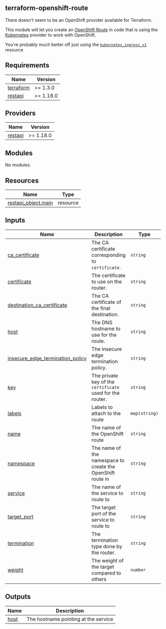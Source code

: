 ## terraform-openshift-route

There doesn't seem to be an OpenShift provider available for Terraform.

This module will let you create an [OpenShift Route](https://docs.openshift.com/container-platform/4.11/rest_api/network_apis/route-route-openshift-io-v1.html)
in code that is using the [Kubernetes](https://registry.terraform.io/providers/hashicorp/kubernetes/latest/docs) provider to work with OpenShift.


You're probably much better off just using the [`kubernetes_ingress_v1`](https://registry.terraform.io/providers/hashicorp/kubernetes/latest/docs/resources/ingress_v1) resource
<!-- BEGINNING OF PRE-COMMIT-TERRAFORM DOCS HOOK -->
## Requirements

| Name | Version |
|------|---------|
| <a name="requirement_terraform"></a> [terraform](#requirement\_terraform) | >= 1.3.0 |
| <a name="requirement_restapi"></a> [restapi](#requirement\_restapi) | >= 1.18.0 |

## Providers

| Name | Version |
|------|---------|
| <a name="provider_restapi"></a> [restapi](#provider\_restapi) | >= 1.18.0 |

## Modules

No modules.

## Resources

| Name | Type |
|------|------|
| [restapi_object.main](https://registry.terraform.io/providers/Mastercard/restapi/latest/docs/resources/object) | resource |

## Inputs

| Name | Description | Type | Default | Required |
|------|-------------|------|---------|:--------:|
| <a name="input_ca_certificate"></a> [ca\_certificate](#input\_ca\_certificate) | The CA certificate corresponding to `certificate`. | `string` | `null` | no |
| <a name="input_certificate"></a> [certificate](#input\_certificate) | The certificate to use on the router. | `string` | `null` | no |
| <a name="input_destination_ca_certificate"></a> [destination\_ca\_certificate](#input\_destination\_ca\_certificate) | The CA certificate of the final destination. | `string` | `""` | no |
| <a name="input_host"></a> [host](#input\_host) | The DNS hostname to use for the route. | `string` | `null` | no |
| <a name="input_insecure_edge_termination_policy"></a> [insecure\_edge\_termination\_policy](#input\_insecure\_edge\_termination\_policy) | The insecure edge termination policy. | `string` | `"Redirect"` | no |
| <a name="input_key"></a> [key](#input\_key) | The private key of the `certificate` used for the router. | `string` | `null` | no |
| <a name="input_labels"></a> [labels](#input\_labels) | Labels to attach to the route | `map(string)` | `{}` | no |
| <a name="input_name"></a> [name](#input\_name) | The name of the OpenShift route | `string` | n/a | yes |
| <a name="input_namespace"></a> [namespace](#input\_namespace) | The name of the namespace to create the OpenShift route in | `string` | n/a | yes |
| <a name="input_service"></a> [service](#input\_service) | The name of the service to route to | `string` | n/a | yes |
| <a name="input_target_port"></a> [target\_port](#input\_target\_port) | The target port of the service to route to | `string` | n/a | yes |
| <a name="input_termination"></a> [termination](#input\_termination) | The termination type done by the router. | `string` | `"edge"` | no |
| <a name="input_weight"></a> [weight](#input\_weight) | The weight of the target compared to others | `number` | `100` | no |

## Outputs

| Name | Description |
|------|-------------|
| <a name="output_host"></a> [host](#output\_host) | The hostname pointing at the service |
<!-- END OF PRE-COMMIT-TERRAFORM DOCS HOOK -->
